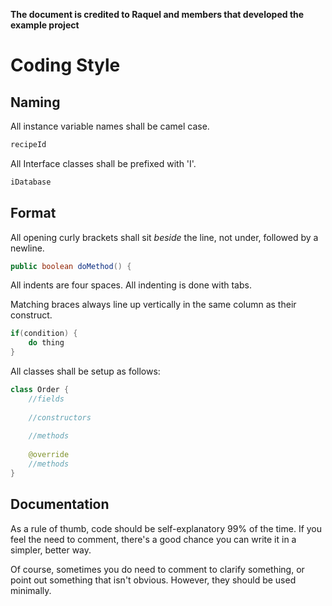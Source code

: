 **The document is credited to Raquel and members that developed the example project**

# Coding Style

## Naming
All instance variable names  shall be camel case.
```java
recipeId
```

All Interface classes shall be prefixed with 'I'.
```java
iDatabase
```

## Format
All opening curly brackets shall sit *beside* the line, not under, followed by a newline.
```java
public boolean doMethod() {
```

All indents are four spaces. All indenting is done with tabs.

Matching braces always line up vertically in the same column as their construct.
```java
if(condition) {
    do thing
}
```

All classes shall be setup as follows:
```java
class Order {
    //fields
    
    //constructors
    
    //methods
    
    @override
    //methods
}
```

## Documentation
As a rule of thumb, code should be self-explanatory 99% of the time. If you feel the need to comment, there's a good chance you can write it in a simpler, better way.

Of course, sometimes you do need to comment to clarify something, or point out something that isn't obvious. However, they should be used minimally.

